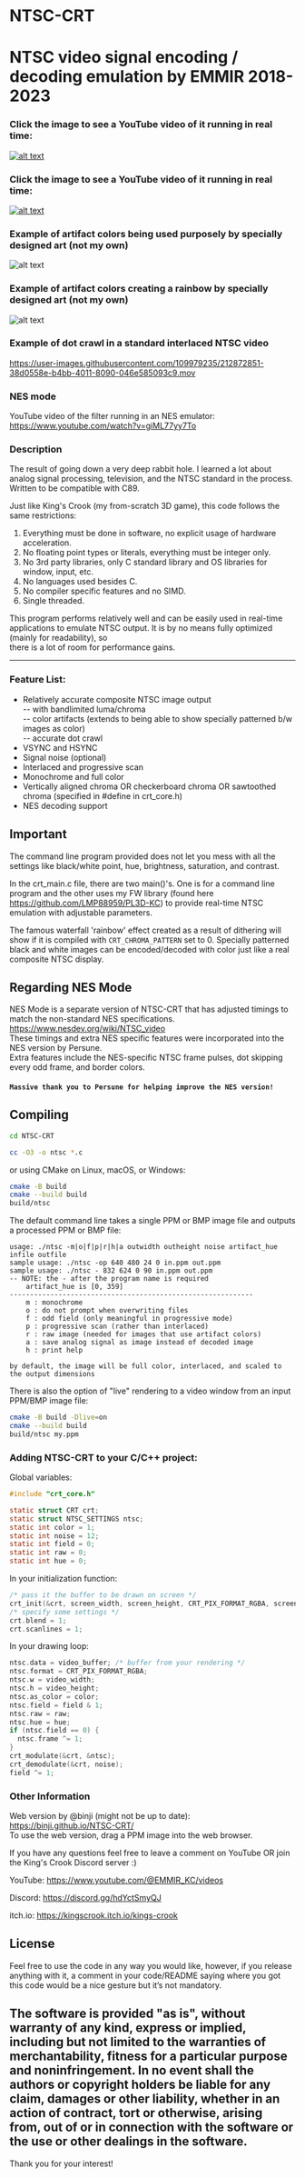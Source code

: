 # NTSC-CRT
NTSC video signal encoding / decoding emulation by EMMIR 2018-2023
================================================================

### Click the image to see a YouTube video of it running in real time:
[![alt text](/scube.png?raw=true)](https://www.youtube.com/watch?v=ucfPRtV6--c)
### Click the image to see a YouTube video of it running in real time:
[![alt text](/kc.png?raw=true)](https://www.youtube.com/watch?v=ucfPRtV6--c)
### Example of artifact colors being used purposely by specially designed art (not my own)
![alt text](/artifactcolor.png?raw=true)
### Example of artifact colors creating a rainbow by specially designed art (not my own)
![alt text](/rainbow.png?raw=true)

### Example of dot crawl in a standard interlaced NTSC video
https://user-images.githubusercontent.com/109979235/212872851-38d0558e-b4bb-4011-8090-046e585093c9.mov


### NES mode  
YouTube video of the filter running in an NES emulator:
https://www.youtube.com/watch?v=giML77yy7To

### Description
The result of going down a very deep rabbit hole.
I learned a lot about analog signal processing, television, and the NTSC standard in the process.
Written to be compatible with C89.

Just like King's Crook (my from-scratch 3D game), this code follows the same restrictions:

1. Everything must be done in software, no explicit usage of hardware acceleration.
2. No floating point types or literals, everything must be integer only.
3. No 3rd party libraries, only C standard library and OS libraries for window, input, etc.
4. No languages used besides C.
5. No compiler specific features and no SIMD.
6. Single threaded.

This program performs relatively well and can be easily used in real-time applications
to emulate NTSC output. It is by no means fully optimized (mainly for readability), so  
there is a lot of room for performance gains.

------
### Feature List:

- Relatively accurate composite NTSC image output  
  -- with bandlimited luma/chroma  
  -- color artifacts (extends to being able to show specially patterned b/w images as color)  
  -- accurate dot crawl  
- VSYNC and HSYNC
- Signal noise (optional)
- Interlaced and progressive scan
- Monochrome and full color
- Vertically aligned chroma OR checkerboard chroma OR sawtoothed chroma (specified in #define in crt_core.h)
- NES decoding support

## Important
The command line program provided does not let you mess with all the settings
like black/white point, hue, brightness, saturation, and contrast.

In the crt_main.c file, there are two main()'s.
One is for a command line program and the other uses my FW library (found here https://github.com/LMP88959/PL3D-KC)
to provide real-time NTSC emulation with adjustable parameters.

The famous waterfall 'rainbow' effect created as a result of dithering will show if it is compiled with `CRT_CHROMA_PATTERN` set to 0.
Specially patterned black and white images can be encoded/decoded with color just like a real composite NTSC display.

## Regarding NES Mode

NES Mode is a separate version of NTSC-CRT that has adjusted timings to match the non-standard NES specifications.  
https://www.nesdev.org/wiki/NTSC_video  
These timings and extra NES specific features were incorporated into the NES version by Persune.  
Extra features include the NES-specific NTSC frame pulses, dot skipping every odd frame, and border colors.

#### `Massive thank you to Persune for helping improve the NES version!`

## Compiling

```sh
cd NTSC-CRT

cc -O3 -o ntsc *.c
```

or using CMake on Linux, macOS, or Windows:

```sh
cmake -B build
cmake --build build
build/ntsc
```

The default command line takes a single PPM or BMP image file and outputs a processed PPM or BMP file:

```
usage: ./ntsc -m|o|f|p|r|h|a outwidth outheight noise artifact_hue infile outfile
sample usage: ./ntsc -op 640 480 24 0 in.ppm out.ppm
sample usage: ./ntsc - 832 624 0 90 in.ppm out.ppm
-- NOTE: the - after the program name is required
	artifact_hue is [0, 359]
------------------------------------------------------------
	m : monochrome
	o : do not prompt when overwriting files
	f : odd field (only meaningful in progressive mode)
	p : progressive scan (rather than interlaced)
	r : raw image (needed for images that use artifact colors)
	a : save analog signal as image instead of decoded image
	h : print help

by default, the image will be full color, interlaced, and scaled to the output dimensions
```

There is also the option of "live" rendering to a video window from an input PPM/BMP image file:

```sh
cmake -B build -Dlive=on
cmake --build build
build/ntsc my.ppm
```

### Adding NTSC-CRT to your C/C++ project:

Global variables:
```c
#include "crt_core.h"

static struct CRT crt;
static struct NTSC_SETTINGS ntsc;
static int color = 1;
static int noise = 12;
static int field = 0;
static int raw = 0;
static int hue = 0;
```

In your initialization function:
```c
/* pass it the buffer to be drawn on screen */
crt_init(&crt, screen_width, screen_height, CRT_PIX_FORMAT_RGBA, screen_buffer);
/* specify some settings */
crt.blend = 1;
crt.scanlines = 1;

```

In your drawing loop:
```c
ntsc.data = video_buffer; /* buffer from your rendering */
ntsc.format = CRT_PIX_FORMAT_RGBA;
ntsc.w = video_width;
ntsc.h = video_height;
ntsc.as_color = color;
ntsc.field = field & 1;
ntsc.raw = raw;
ntsc.hue = hue;
if (ntsc.field == 0) {
  ntsc.frame ^= 1;
}
crt_modulate(&crt, &ntsc);
crt_demodulate(&crt, noise);
field ^= 1;
```

### Other Information
Web version by @binji (might not be up to date):  
https://binji.github.io/NTSC-CRT/  
To use the web version, drag a PPM image into the web browser.

If you have any questions feel free to leave a comment on YouTube OR
join the King's Crook Discord server :)

YouTube: https://www.youtube.com/@EMMIR_KC/videos

Discord: https://discord.gg/hdYctSmyQJ

itch.io: https://kingscrook.itch.io/kings-crook

## License
Feel free to use the code in any way you would like, however, if you release anything with it,
a comment in your code/README saying where you got this code would be a nice gesture but it’s not mandatory.

The software is provided "as is", without warranty of any kind, express or implied,
including but not limited to the warranties of merchantability,
fitness for a particular purpose and noninfringement.
In no event shall the authors or copyright holders be liable for any claim,
damages or other liability, whether in an action of contract, tort or otherwise,
arising from, out of or in connection with the software or the use or other dealings in the software.
------
Thank you for your interest!
